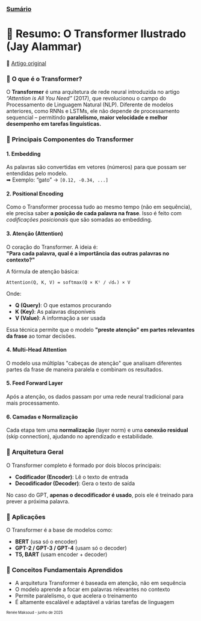### [Sumário](<https://maksoud.github.io/Sumário>)

# 🧠 **Resumo: O Transformer Ilustrado (Jay Alammar)**

🔗 [Artigo original](https://jalammar.github.io/illustrated-transformer/)

### 🔹 **O que é o Transformer?**

O **Transformer** é uma arquitetura de rede neural introduzida no artigo _“Attention is All You Need”_ (2017), que revolucionou o campo do Processamento de Linguagem Natural (NLP). Diferente de modelos anteriores, como RNNs e LSTMs, ele não depende de processamento sequencial – permitindo **paralelismo, maior velocidade e melhor desempenho em tarefas linguísticas.**

### 🔹 **Principais Componentes do Transformer**

#### 1. **Embedding**

As palavras são convertidas em vetores (números) para que possam ser entendidas pelo modelo.  
➡ Exemplo: “gato” → `[0.12, -0.34, ...]`

#### 2. **Positional Encoding**

Como o Transformer processa tudo ao mesmo tempo (não em sequência), ele precisa saber **a posição de cada palavra na frase**. Isso é feito com _codificações posicionais_ que são somadas ao embedding.

#### 3. **Atenção (Attention)**

O coração do Transformer. A ideia é:  
**"Para cada palavra, qual é a importância das outras palavras no contexto?"**

A fórmula de atenção básica:

```
Attention(Q, K, V) = softmax(Q × Kᵗ / √dₖ) × V
```

Onde:

- **Q (Query)**: O que estamos procurando
- **K (Key)**: As palavras disponíveis
- **V (Value)**: A informação a ser usada

Essa técnica permite que o modelo **"preste atenção" em partes relevantes da frase** ao tomar decisões.

#### 4. **Multi-Head Attention**

O modelo usa múltiplas "cabeças de atenção" que analisam diferentes partes da frase de maneira paralela e combinam os resultados.

#### 5. **Feed Forward Layer**

Após a atenção, os dados passam por uma rede neural tradicional para mais processamento.

#### 6. **Camadas e Normalização**

Cada etapa tem uma **normalização** (layer norm) e uma **conexão residual** (skip connection), ajudando no aprendizado e estabilidade.

### 🔹 **Arquitetura Geral**

O Transformer completo é formado por dois blocos principais:

- **Codificador (Encoder)**: Lê o texto de entrada
- **Decodificador (Decoder)**: Gera o texto de saída

No caso do GPT, **apenas o decodificador é usado**, pois ele é treinado para prever a próxima palavra.

### 🔹 **Aplicações**

O Transformer é a base de modelos como:

- **BERT** (usa só o encoder)
- **GPT-2 / GPT-3 / GPT-4** (usam só o decoder)
- **T5, BART** (usam encoder + decoder)


### 🧠 **Conceitos Fundamentais Aprendidos**

- A arquitetura Transformer é baseada em atenção, não em sequência
- O modelo aprende a focar em palavras relevantes no contexto
- Permite paralelismo, o que acelera o treinamento
- É altamente escalável e adaptável a várias tarefas de linguagem


<sup><sub>
Renée Maksoud - junho de 2025
</sub></sup>
